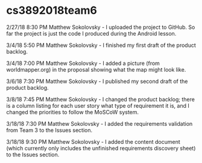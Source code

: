 # cs3892018team6

2/27/18 8:30 PM Matthew Sokolovsky - I uploaded the project to GitHub. So far the project is just the code I produced during the Android lesson.

3/4/18 5:50 PM Matthew Sokolovsky - I finished my first draft of the product backlog.

3/4/18 7:00 PM Matthew Sokolovsky - I added a picture (from worldmapper.org) in the proposal showing what the map might look like.

3/6/18 7:30 PM Matthew Sokolovsky - I published my second draft of the product backlog.

3/8/18 7:45 PM Matthew Sokolovsky - I changed the product backlog; there is a column listing for each user story what type of requirement it is, and I changed the priorities to follow the MoSCoW system.

3/18/18 7:30 PM Matthew Sokolovsky - I added the requirements validation from Team 3 to the Issues section.

3/18/18 9:30 PM Matthew Sokolovsky - I added the content document (which currently only includes the unfinished requirements discovery sheet) to the Issues section.
